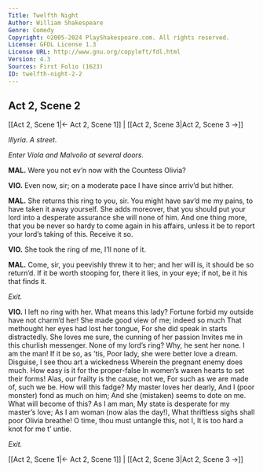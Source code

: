 ```yaml
---
Title: Twelfth Night
Author: William Shakespeare
Genre: Comedy
Copyright: ©2005-2024 PlayShakespeare.com. All rights reserved.
License: GFDL License 1.3
License URL: http://www.gnu.org/copyleft/fdl.html
Version: 4.3
Sources: First Folio (1623)
ID: twelfth-night-2-2
---
```


## Act 2, Scene 2
[[Act 2, Scene 1|← Act 2, Scene 1]] | [[Act 2, Scene 3|Act 2, Scene 3 →]]

*Illyria. A street.*

*Enter Viola and Malvolio at several doors.*

**MAL.**
Were you not ev’n now with the Countess Olivia?

**VIO.**
Even now, sir; on a moderate pace I have since arriv’d but hither.

**MAL.**
She returns this ring to you, sir. You might have sav’d me my pains, to have taken it away yourself. She adds moreover, that you should put your lord into a desperate assurance she will none of him. And one thing more, that you be never so hardy to come again in his affairs, unless it be to report your lord’s taking of this. Receive it so.

**VIO.**
She took the ring of me, I’ll none of it.

**MAL.**
Come, sir, you peevishly threw it to her; and her will is, it should be so return’d. If it be worth stooping for, there it lies, in your eye; if not, be it his that finds it.

*Exit.*

**VIO.**
I left no ring with her. What means this lady?
Fortune forbid my outside have not charm’d her!
She made good view of me; indeed so much
That methought her eyes had lost her tongue,
For she did speak in starts distractedly.
She loves me sure, the cunning of her passion
Invites me in this churlish messenger.
None of my lord’s ring? Why, he sent her none.
I am the man! If it be so, as ’tis,
Poor lady, she were better love a dream.
Disguise, I see thou art a wickedness
Wherein the pregnant enemy does much.
How easy is it for the proper-false
In women’s waxen hearts to set their forms!
Alas, our frailty is the cause, not we,
For such as we are made of, such we be.
How will this fadge? My master loves her dearly,
And I (poor monster) fond as much on him;
And she (mistaken) seems to dote on me.
What will become of this? As I am man,
My state is desperate for my master’s love;
As I am woman (now alas the day!),
What thriftless sighs shall poor Olivia breathe!
O time, thou must untangle this, not I,
It is too hard a knot for me t’ untie.

*Exit.*

[[Act 2, Scene 1|← Act 2, Scene 1]] | [[Act 2, Scene 3|Act 2, Scene 3 →]]
